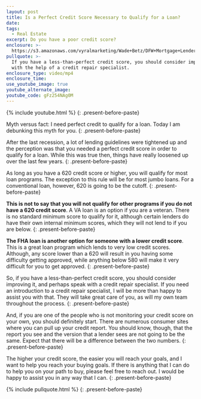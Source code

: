 ```yaml
---
layout: post
title: Is a Perfect Credit Score Necessary to Qualify for a Loan?
date:
tags:
  - Real Estate
excerpt: Do you have a poor credit score?
enclosure: >-
  https://s3.amazonaws.com/vyralmarketing/Wade+Betz/DFW+Mortgage+Lender-+Is+a+Perfect+Credit+Score+Necessary+to+Qualify+for+a+Loan%253F.mp4
pullquote: >-
  If you have a less-than-perfect credit score, you should consider improving it
  with the help of a credit repair specialist.
enclosure_type: video/mp4
enclosure_time:
use_youtube_image: true
youtube_alternate_image:
youtube_code: gFz254NAg0M
---
```


{% include youtube.html %}
{: .present-before-paste}

Myth versus fact: I need perfect credit to qualify for a loan. Today I am debunking this myth for you.
{: .present-before-paste}

After the last recession, a lot of lending guidelines were tightened up and the perception was that you needed a perfect credit score in order to qualify for a loan. While this was true then, things have really loosened up over the last few years.
{: .present-before-paste}

As long as you have a 620 credit score or higher, you will qualify for most loan programs. The exception to this rule will be for most jumbo loans. For a conventional loan, however, 620 is going to be the cutoff.
{: .present-before-paste}

**This is not to say that you will not qualify for other programs if you do not have a 620 credit score**. A VA loan is an option if you are a veteran. There is no standard minimum score to qualify for it, although certain lenders do have their own internal minimum scores, which they will not lend to if you are below.
{: .present-before-paste}

**The FHA loan is another option for someone with a lower credit score**. This is a great loan program which lends to very low credit scores. Although, any score lower than a 620 will result in you having some difficulty getting approved, while anything below 580 will make it very difficult for you to get approved.
{: .present-before-paste}

So, if you have a less-than-perfect credit score, you should consider improving it, and perhaps speak with a credit repair specialist. If you need an introduction to a credit repair specialist, I will be more than happy to assist you with that. They will take great care of you, as will my own team throughout the process.
{: .present-before-paste}

And, if you are one of the people who is not monitoring your credit score on your own, you should definitely start. There are numerous consumer sites where you can pull up your credit report. You should know, though, that the report you see and the version that a lender sees are not going to be the same. Expect that there will be a difference between the two numbers.
{: .present-before-paste}

The higher your credit score, the easier you will reach your goals, and I want to help you reach your buying goals. If there is anything that I can do to help you on your path to buy, please feel free to reach out. I would be happy to assist you in any way that I can.
{: .present-before-paste}

{% include pullquote.html %}
{: .present-before-paste}
